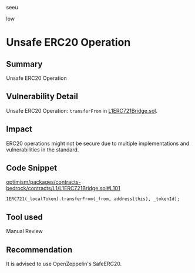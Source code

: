 seeu

low

# Unsafe ERC20 Operation

## Summary

Unsafe ERC20 Operation

## Vulnerability Detail

Unsafe ERC20 Operation: `transferFrom` in [L1ERC721Bridge.sol](https://github.com/sherlock-audit/2023-01-optimism/blob/main/optimism/packages/contracts-bedrock/contracts/L1/L1ERC721Bridge.sol).

## Impact

ERC20 operations might not be secure due to multiple implementations and vulnerabilities in the standard.

## Code Snippet

[optimism/packages/contracts-bedrock/contracts/L1/L1ERC721Bridge.sol#L101](https://github.com/sherlock-audit/2023-01-optimism/blob/main/optimism/packages/contracts-bedrock/contracts/L1/L1ERC721Bridge.sol#L101)
```Solidity
IERC721(_localToken).transferFrom(_from, address(this), _tokenId);
```

## Tool used

Manual Review

## Recommendation

It is advised to use OpenZeppelin's SafeERC20.